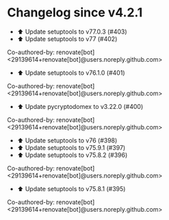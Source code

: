 # Changelog since v4.2.1
- ⬆️ Update setuptools to v77.0.3 (#403) 
- ⬆️ Update setuptools to v77 (#402)

Co-authored-by: renovate[bot] <29139614+renovate[bot]@users.noreply.github.com> 
- ⬆️ Update setuptools to v76.1.0 (#401)

Co-authored-by: renovate[bot] <29139614+renovate[bot]@users.noreply.github.com> 
- ⬆️ Update pycryptodomex to v3.22.0 (#400)

Co-authored-by: renovate[bot] <29139614+renovate[bot]@users.noreply.github.com> 
- ⬆️ Update setuptools to v76 (#398) 
- ⬆️ Update setuptools to v75.9.1 (#397) 
- ⬆️ Update setuptools to v75.8.2 (#396)

Co-authored-by: renovate[bot] <29139614+renovate[bot]@users.noreply.github.com> 
- ⬆️ Update setuptools to v75.8.1 (#395)

Co-authored-by: renovate[bot] <29139614+renovate[bot]@users.noreply.github.com> 
